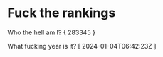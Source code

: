 # Fuck the rankings

Who the hell am I?
{ 283345 }

What fucking year is it?
[ 2024-01-04T06:42:23Z ]
